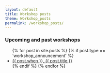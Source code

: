 ```yaml
---
layout: default
title: Workshop posts
theme: Workshop_posts 
permalink: /workshop_posts/
--- 
```




<h3>Upcoming and past workshops</h3>
<ul class="post-list">
    {% for post in site.posts %}
    {% if post.type == 'workshop_announcement' %}
    <li> 
         <a class="post-link" href="{{ post.website }}" target="_blank">{{ post.when }}, {{ post.title }}</a>
    </li>
    {% endif %}
    {% endfor %}
</ul>

<!--a class="post-link" href="{{ post.website }}" target="_blank">{{ post.when }}, {{ post.title }}</a-->
